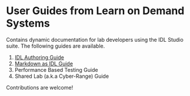 # User Guides from Learn on Demand Systems
Contains dynamic documentation for lab developers using the IDL Studio suite.  The following guides are available.

1. [IDL Authoring Guide](https://github.com/LearnOnDemandSystems/guides/blob/master/idl/idlv3.md)
1. [Markdown as IDL Guide](https://github.com/LearnOnDemandSystems/guides/blob/master/idl-md/idl-md.md)
1. Performance Based Testing Guide
1. Shared Lab (a.k.a Cyber-Range) Guide

Contributions are welcome!
